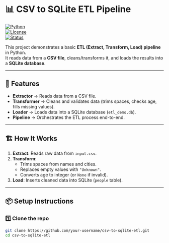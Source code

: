 # 📊 CSV to SQLite ETL Pipeline

[![Python](https://img.shields.io/badge/Python-3.x-blue.svg)](https://www.python.org/)  
[![License](https://img.shields.io/badge/License-MIT-green.svg)](LICENSE)  
[![Status](https://img.shields.io/badge/Project-Simple%20Demo-orange.svg)]()  

This project demonstrates a basic **ETL (Extract, Transform, Load) pipeline** in Python.  
It reads data from a **CSV file**, cleans/transforms it, and loads the results into a **SQLite database**.

---

## 🚀 Features
- **Extractor** → Reads data from a CSV file.  
- **Transformer** → Cleans and validates data (trims spaces, checks age, fills missing values).  
- **Loader** → Loads data into a SQLite database (`etl_demo.db`).  
- **Pipeline** → Orchestrates the ETL process end-to-end.  

---

## 🏗️ How It Works
1. **Extract**: Reads raw data from `input.csv`.  
2. **Transform**:  
   - Trims spaces from names and cities.  
   - Replaces empty values with `"Unknown"`.  
   - Converts age to integer (or `None` if invalid).  
3. **Load**: Inserts cleaned data into SQLite (`people` table).  

---

## 📦 Setup Instructions

### 1️⃣ Clone the repo
```bash
git clone https://github.com/your-username/csv-to-sqlite-etl.git
cd csv-to-sqlite-etl
